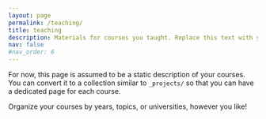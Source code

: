 ```yaml
---
layout: page
permalink: /teaching/
title: teaching
description: Materials for courses you taught. Replace this text with your description.
nav: false
#nav_order: 6
---
```


For now, this page is assumed to be a static description of your courses. You can convert it to a collection similar to `_projects/` so that you can have a dedicated page for each course.

Organize your courses by years, topics, or universities, however you like!
